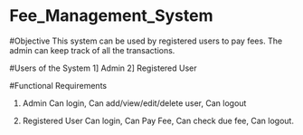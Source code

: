 # Fee_Management_System
#Objective
This system can be used by registered users to pay fees.
The admin can keep track of all the transactions.

#Users of the System
1] Admin
2] Registered User

#Functional Requirements
1. Admin
Can login,
Can add/view/edit/delete user,
Can logout

2. Registered User
Can login,
Can Pay Fee,
Can check due fee,
Can logout.
